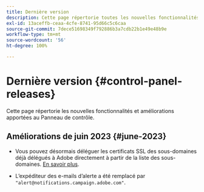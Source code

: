 ```yaml
---
title: Dernière version
description: Cette page répertorie toutes les nouvelles fonctionnalités et améliorations apportées au Panneau de contrôle.
exl-id: 13aceffb-ceaa-4cfe-8741-95d66c5c6caa
source-git-commit: 7dece51698349f792886b3a7cdb22b1e49e48b9e
workflow-type: tm+mt
source-wordcount: '56'
ht-degree: 100%

---
```


# Dernière version {#control-panel-releases}

Cette page répertorie les nouvelles fonctionnalités et améliorations apportées au Panneau de contrôle.

## Améliorations de juin 2023 {#june-2023}

* Vous pouvez désormais déléguer les certificats SSL des sous-domaines déjà délégués à Adobe directement à partir de la liste des sous-domaines. [En savoir plus](../subdomains-certificates/using/delegate-ssl.md).

* L’expéditeur des e-mails d’alerte a été remplacé par `"alert@notifications.campaign.adobe.com"`.
